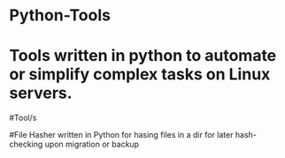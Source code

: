 # Python-Tools

# Tools written in python to automate or simplify complex tasks on Linux servers.

#Tool/s

#File Hasher written in Python for hasing files in a dir for later hash-checking upon migration or backup
